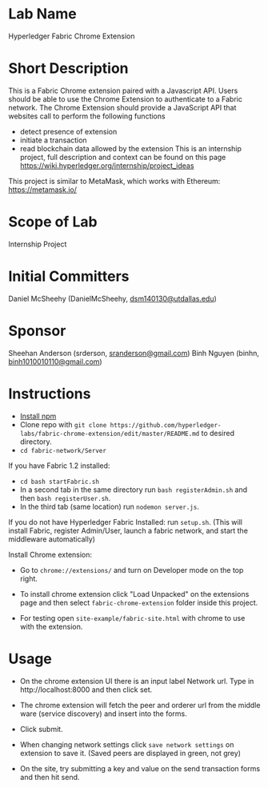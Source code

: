 # Lab Name
Hyperledger Fabric Chrome Extension

# Short Description
This is a Fabric Chrome extension paired with a Javascript API. Users should be able to use the Chrome Extension to authenticate to a Fabric network. The Chrome Extension should provide a JavaScript API that websites call to perform the following functions
- detect presence of extension
- initiate a transaction
- read blockchain data allowed by the extension
This is an internship project, full description and context can be found on this page https://wiki.hyperledger.org/internship/project_ideas

This project is similar to MetaMask, which works with Ethereum: https://metamask.io/

# Scope of Lab
Internship Project

# Initial Committers
Daniel McSheehy (DanielMcSheehy, dsm140130@utdallas.edu)

# Sponsor
Sheehan Anderson (srderson, sranderson@gmail.com)
Binh Nguyen (binhn, binh1010010110@gmail.com)

# Instructions
- [Install npm](https://www.npmjs.com/get-npm)
- Clone repo with `git clone https://github.com/hyperledger-labs/fabric-chrome-extension/edit/master/README.md` to desired directory.
- `cd fabric-network/Server`

If you have Fabric 1.2 installed: 
- `cd bash startFabric.sh`
- In a second tab in the same directory run `bash registerAdmin.sh` and then `bash registerUser.sh`.
- In the third tab (same location) run `nodemon server.js`.

If you do not have Hyperledger Fabric Installed: 
run `setup.sh`. (This will install Fabric, register Admin/User, launch a fabric network, and start the middleware automatically)

Install Chrome extension:
- Go to `chrome://extensions/` and turn on Developer mode on the top right. 
- To install chrome extension click "Load Unpacked" on the extensions page and then select `fabric-chrome-extension` folder inside this project. 

- For testing open `site-example/fabric-site.html` with chrome to use with the extension. 

# Usage
- On the chrome extension UI there is an input label Network url. Type in http://localhost:8000 and then click set.
- The chrome extension will fetch the peer and orderer url from the middle ware (service discovery) and insert into the forms. 
- Click submit.

- When changing network settings click `save network settings` on extension to save it. (Saved peers are displayed in green, not grey)

- On the site, try submitting a key and value on the send transaction forms and then hit send.
